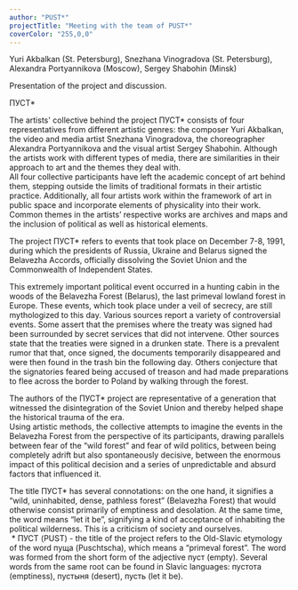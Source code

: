 ```yaml
---
author: "PUST*"
projectTitle: "Meeting with the team of PUST*"
coverColor: "255,0,0"
---
```


Yuri Akbalkan (St. Petersburg), Snezhana Vinogradova (St. Petersburg), Alexandra Portyannikova (Moscow), Sergey Shabohin (Minsk)

Presentation of the project and discussion.

ПУСТ*  
  
The artists' collective behind the project ПУСТ* consists of four representatives from different artistic genres: the composer Yuri Akbalkan, the video and media artist Snezhana Vinogradova, the choreographer Alexandra Portyannikova and the visual artist Sergey Shabohin. Although the artists work with different types of media, there are similarities in their approach to art and the themes they deal with.  
All four collective participants have left the academic concept of art behind them, stepping outside the limits of traditional formats in their artistic practice. Additionally, all four artists work within the framework of art in public space and incorporate elements of physicality into their work. Common themes in the artists’ respective works are archives and maps and the inclusion of political as well as historical elements.   
   
The project ПУСТ* refers to events that took place on December 7-8, 1991, during which the presidents of Russia, Ukraine and Belarus signed the Belavezha Accords, officially dissolving the Soviet Union and the Commonwealth of Independent States.  
  
This extremely important political event occurred in a hunting cabin in the woods of the Belavezha Forest (Belarus), the last primeval lowland forest in Europe. These events, which took place under a veil of secrecy, are still mythologized to this day. Various sources report a variety of controversial events. Some assert that the premises where the treaty was signed had been surrounded by secret services that did not intervene. Other sources state that the treaties were signed in a drunken state. There is a prevalent rumor that that, once signed, the documents temporarily disappeared and were then found in the trash bin the following day. Others conjecture that the signatories feared being accused of treason and had made preparations to flee across the border to Poland by walking through the forest.  
  
The authors of the ПУСТ* project are representative of a generation that witnessed the disintegration of the Soviet Union and thereby helped shape the historical trauma of the era.   
Using artistic methods, the collective attempts to imagine the events in the Belavezha Forest from the perspective of its participants, drawing parallels between fear of the “wild forest” and fear of wild politics, between being completely adrift but also spontaneously decisive, between the enormous impact of this political decision and a series of unpredictable and absurd factors that influenced it.   
  
The title ПУСТ* has several connotations: on the one hand, it signifies a “wild, uninhabited, dense, pathless forest” (Belavezha Forest) that would otherwise consist primarily of emptiness and desolation. At the same time, the word means “let it be”, signifying a kind of acceptance of inhabiting the political wilderness. This is a criticism of society and ourselves.   
   * ПУСТ (PUST) - the title of the project refers to the Old-Slavic etymology of the word пуща (Puschtscha), which means a “primeval forest”. The word was formed from the short form of the adjective пуст (empty). Several words from the same root can be found in Slavic languages: пустота (emptiness), пустыня (desert), пусть (let it be).
